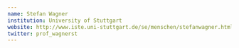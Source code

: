 ```yaml
---
name: Stefan Wagner
institution: University of Stuttgart 
website: http://www.iste.uni-stuttgart.de/se/menschen/stefanwagner.html
twitter: prof_wagnerst
---
```

